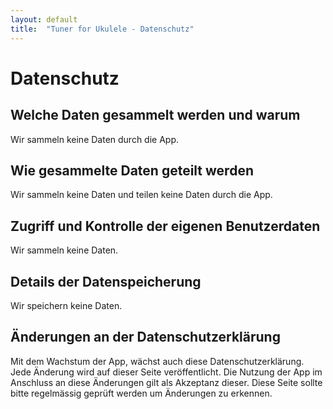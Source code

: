 ```yaml
---
layout: default
title:  "Tuner for Ukulele - Datenschutz"
---
```


# Datenschutz

## Welche Daten gesammelt werden und warum
Wir sammeln keine Daten durch die App.

## Wie gesammelte Daten geteilt werden
Wir sammeln keine Daten und teilen keine Daten durch die App.

## Zugriff und Kontrolle der eigenen Benutzerdaten
Wir sammeln keine Daten.

## Details der Datenspeicherung
Wir speichern keine Daten.

## Änderungen an der Datenschutzerklärung
Mit dem Wachstum der App, wächst auch diese Datenschutzerklärung.
Jede Änderung wird auf dieser Seite veröffentlicht.
Die Nutzung der App im Anschluss an diese Änderungen gilt als Akzeptanz dieser.
Diese Seite sollte bitte regelmässig geprüft werden um Änderungen zu erkennen.
